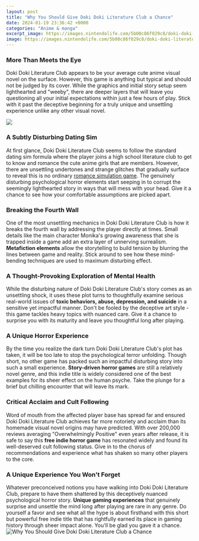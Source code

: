 ```yaml
---
layout: post
title: "Why You Should Give Doki Doki Literature Club a Chance"
date: 2024-01-19 23:36:42 +0000
categories: "Anime & manga"
excerpt_image: https://images.nintendolife.com/5b00c86f029c8/doki-doki-literature-club-plus.large.jpg
image: https://images.nintendolife.com/5b00c86f029c8/doki-doki-literature-club-plus.large.jpg
---
```


### More Than Meets the Eye
Doki Doki Literature Club appears to be your average cute anime visual novel on the surface. However, this game is anything but typical and should not be judged by its cover. While the graphics and initial story setup seem lighthearted and "weeby", there are deeper layers that will leave you questioning all your initial expectations within just a few hours of play. Stick with it past the deceptive beginning for a truly unique and unsettling experience unlike any other visual novel.

![](https://steamsplay.com/wp-content/uploads/2021/07/doki-doki-literature-club-plus-unlocking-all-images-guide-0-steamsplay-com-76876876.jpg)
### A Subtly Disturbing Dating Sim
At first glance, Doki Doki Literature Club seems to follow the standard dating sim formula where the player joins a high school literature club to get to know and romance the cute anime girls that are members. However, there are unsettling undertones and strange glitches that gradually surface to reveal this is no ordinary [romance simulation game](https://store.fi.io.vn/sunflower-poodle-mom-dog-lover). The genuinely disturbing psychological horror elements start seeping in to corrupt the seemingly lighthearted story in ways that will mess with your head. Give it a chance to see how your comfortable assumptions are picked apart.
### Breaking the Fourth Wall
One of the most unsettling mechanics in Doki Doki Literature Club is how it breaks the fourth wall by addressing the player directly at times. Small details like the main character Monika's growing awareness that she is trapped inside a game add an extra layer of unnerving surrealism. **Metafiction elements** allow the storytelling to build tension by blurring the lines between game and reality. Stick around to see how these mind-bending techniques are used to maximum disturbing effect. 
### A Thought-Provoking Exploration of Mental Health
While the disturbing nature of Doki Doki Literature Club's story comes as an unsettling shock, it uses these plot turns to thoughtfully examine serious real-world issues of **toxic behaviors, abuse, depression, and suicide** in a sensitive yet impactful manner. Don't be fooled by the deceptive art style - this game tackles heavy topics with nuanced care. Give it a chance to surprise you with its maturity and leave you thoughtful long after playing.
### A Unique Horror Experience
By the time you realize the dark turn Doki Doki Literature Club's plot has taken, it will be too late to stop the psychological terror unfolding. Though short, no other game has packed such an impactful disturbing story into such a small experience. **Story-driven horror games** are still a relatively novel genre, and this indie title is widely considered one of the best examples for its sheer effect on the human psyche. Take the plunge for a brief but chilling encounter that will leave its mark. 
### Critical Acclaim and Cult Following
Word of mouth from the affected player base has spread far and ensured Doki Doki Literature Club achieves far more notoriety and acclaim than its homemade visual novel origins may have predicted. With over 200,000 reviews averaging "Overwhelmingly Positive" even years after release, it is safe to say this **free indie horror game** has resonated widely and found its well-deserved cult following status. Give in to the chorus of recommendations and experience what has shaken so many other players to the core.
### A Unique Experience You Won't Forget
Whatever preconceived notions you have walking into Doki Doki Literature Club, prepare to have them shattered by this deceptively nuanced psychological horror story. **Unique gaming experiences** that genuinely surprise and unsettle the mind long after playing are rare in any genre. Do yourself a favor and see what all the hype is about firsthand with this short but powerful free indie title that has rightfully earned its place in gaming history through sheer impact alone. You'll be glad you gave it a chance.
![Why You Should Give Doki Doki Literature Club a Chance](https://images.nintendolife.com/5b00c86f029c8/doki-doki-literature-club-plus.large.jpg)